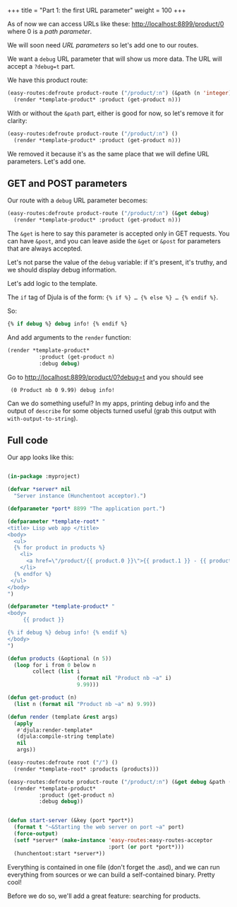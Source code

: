 +++
title = "Part 1: the first URL parameter"
weight = 100
+++

As of now we can access URLs like these:
[http://localhost:8899/product/0](http://localhost:8899/product/0)
where 0 is a *path parameter*.

We will soon need *URL parameters* so let's add one to our routes.

We want a `debug` URL parameter that will show us more data. The URL
will accept a `?debug=t` part.


We have this product route:

```lisp
(easy-routes:defroute product-route ("/product/:n") (&path (n 'integer))
  (render *template-product* :product (get-product n)))
```

With or without the `&path` part, either is good for now, so let's remove it for clarity:

```lisp
(easy-routes:defroute product-route ("/product/:n") ()
  (render *template-product* :product (get-product n)))
```

We removed it because it's as the same place that we will define URL
parameters. Let's add one.

## GET and POST parameters

Our route with a `debug` URL parameter becomes:

```lisp
(easy-routes:defroute product-route ("/product/:n") (&get debug)
  (render *template-product* :product (get-product n)))
```

The `&get` is here to say this parameter is accepted only in GET
requests. You can have `&post`, and you can leave aside the `&get` or
`&post` for parameters that are always accepted.

Let's not parse the value of the `debug` variable: if it's present,
it's truthy, and we should display debug information.

Let's add logic to the template.

The `if` tag of Djula is of the form: `{% if %} … {% else %} … {% endif %}`.

So:

```lisp
{% if debug %} debug info! {% endif %}
```

And add arguments to the `render` function:

```lisp
(render *template-product*
          :product (get-product n)
          :debug debug)
```

Go to
[http://localhost:8899/product/0?debug=t](http://localhost:8899/product/0?debug=t)
and you should see

     (0 Product nb 0 9.99) debug info!

Can we do something useful? In my apps, printing debug info and the
output of `describe` for some objects turned useful (grab this output
with `with-output-to-string`).

## Full code

Our app looks like this:

```lisp

(in-package :myproject)

(defvar *server* nil
  "Server instance (Hunchentoot acceptor).")

(defparameter *port* 8899 "The application port.")

(defparameter *template-root* "
<title> Lisp web app </title>
<body>
  <ul>
  {% for product in products %}
    <li>
      <a href=\"/product/{{ product.0 }}\">{{ product.1 }} - {{ product.2 }}</a>
    </li>
  {% endfor %}
 </ul>
</body>
")

(defparameter *template-product* "
<body>
     {{ product }}

{% if debug %} debug info! {% endif %}
</body>
")

(defun products (&optional (n 5))
  (loop for i from 0 below n
        collect (list i
                      (format nil "Product nb ~a" i)
                      9.99)))

(defun get-product (n)
  (list n (format nil "Product nb ~a" n) 9.99))

(defun render (template &rest args)
  (apply
   #'djula:render-template*
   (djula:compile-string template)
   nil
   args))

(easy-routes:defroute root ("/") ()
  (render *template-root* :products (products)))

(easy-routes:defroute product-route ("/product/:n") (&get debug &path (n 'integer))
  (render *template-product*
          :product (get-product n)
          :debug debug))


(defun start-server (&key (port *port*))
  (format t "~&Starting the web server on port ~a" port)
  (force-output)
  (setf *server* (make-instance 'easy-routes:easy-routes-acceptor
                                :port (or port *port*)))
  (hunchentoot:start *server*))
```

Everything is contained in one file (don't forget the .asd), and we
can run everything from sources or we can build a self-contained
binary. Pretty cool!

Before we do so, we'll add a great feature: searching for products.
